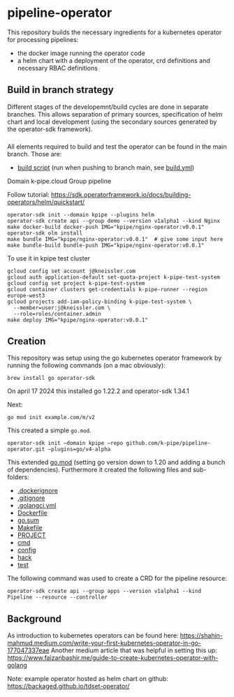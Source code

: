 # pipeline-operator

This repository builds the necessary ingredients for a kubernetes operator for processing pipelines:

 * the docker image running the operator code
 * a helm chart with a deployment of the operator, crd definitions and necessary RBAC definitions

## Build in branch strategy

Different stages of the developemnt/build cycles are done in separate branches. This allows separation of 
primary sources, specification of helm chart and local development (using the secondary sources generated by 
the operator-sdk framework).

###
All elements required to build and test the operator can be found in the main branch. Those are:
 
 * [build script](build-and-push.sh) (run when pushing to branch main, see [build.yml](.github/workflows/build.yml))


Domain k-pipe.cloud
Group pipeline

Follow tutorial: https://sdk.operatorframework.io/docs/building-operators/helm/quickstart/

```
operator-sdk init --domain kpipe --plugins helm 
operator-sdk create api --group demo --version v1alpha1 --kind Nginx
make docker-build docker-push IMG="kpipe/nginx-operator:v0.0.1"
operator-sdk olm install
make bundle IMG="kpipe/nginx-operator:v0.0.1"  # give some input here
make bundle-build bundle-push IMG="kpipe/nginx-operator:v0.0.1"
```

To use it in kpipe test cluster

```
gcloud config set account j@kneissler.com
gcloud auth application-default set-quota-project k-pipe-test-system
gcloud config set project k-pipe-test-system
gcloud container clusters get-credentials k-pipe-runner --region europe-west3
gcloud projects add-iam-policy-binding k-pipe-test-system \
  --member=user:j@kneissler.com \
  --role=roles/container.admin
make deploy IMG="kpipe/nginx-operator:v0.0.1"
```



## Creation 

This repository was setup using the go kubernetes operator framework by running the following commands (on a mac obviously):

```
brew install go operator-sdk
```

On april 17 2024 this installed go 1.22.2 and operator-sdk 1.34.1

Next:

```
go mod init example.com/m/v2
```

This created a simple `go.mod`.

```
operator-sdk init —domain kpipe —repo github.com/k-pipe/pipeline-operator.git —plugins=go/v4-alpha
```

This extended [go.mod](./go.mod) (setting go version down to 1.20 and adding a bunch of dependencies).
Furthermore it created the following files and sub-folders:
 * [.dockerignore](./.dockerignore)
 * [.gitignore](./.gitignore)
 * [.golangci.yml](./.golangci.yml)
 * [Dockerfile](./Dockerfile)
 * [go.sum](./go.sum)
 * [Makefile](./Makefile)
 * [PROJECT](./PROJECT)
 * [cmd](./cmd)
 * [config](./config)
 * [hack](./hack)
 * [test](./test)

The following command was used to create a CRD for the pipeline resource:

```
operator-sdk create api --group apps --version v1alpha1 --kind Pipeline --resource --controller
```

## Background

As introduction to kubernetes operators can be found here: https://shahin-mahmud.medium.com/write-your-first-kubernetes-operator-in-go-177047337eae
Another medium article that was helpful in setting this up: https://www.faizanbashir.me/guide-to-create-kubernetes-operator-with-golang

Note: example operator hosted as helm chart on github: https://backaged.github.io/tdset-operator/